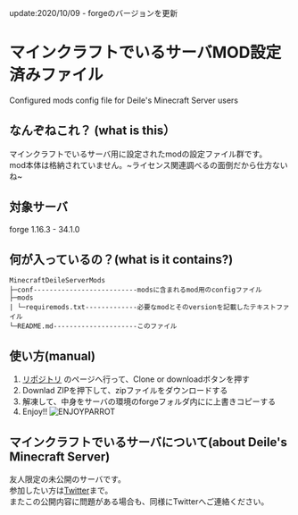 update:2020/10/09 - forgeのバージョンを更新

# マインクラフトでいるサーバMOD設定済みファイル
Configured mods config file for Deile's Minecraft Server users

## なんぞねこれ？ (what is this）
マインクラフトでいるサーバ用に設定されたmodの設定ファイル群です。  
mod本体は格納されていません。~ライセンス関連調べるの面倒だから仕方ないね~

## 対象サーバ
forge 1.16.3 - 34.1.0

## 何が入っているの？(what is it contains?)
    MinecraftDeileServerMods
    ├─conf--------------------------modsに含まれるmod用のconfigファイル
    ├─mods
    | └─requiremods.txt-------------必要なmodとそのversionを記載したテキストファイル
    └─README.md---------------------このファイル


## 使い方(manual)
1. [リポジトリ](https://github.com/Keita1009/MinecraftDeileServerMods) のページへ行って、Clone or downloadボタンを押す
1. Downlad ZIPを押下して、zipファイルをダウンロードする
1. 解凍して、中身をサーバの環境のforgeフォルダ内にに上書きコピーする
1. Enjoy!!
![ENJOYPARROT](https://cultofthepartyparrot.com/parrots/tripletsparrot.gif)
## マインクラフトでいるサーバについて(about Deile's Minecraft Server)
友人限定の未公開のサーバです。  
参加したい方は[Twitter](https://twitter.com/deile666)まで。  
またこの公開内容に問題がある場合も、同様にTwitterへご連絡ください。  
